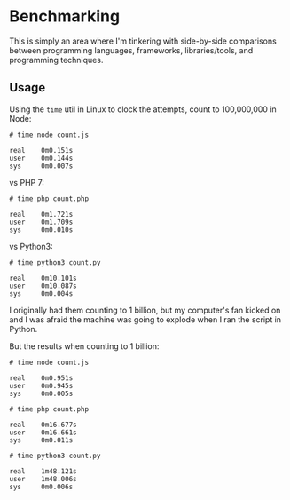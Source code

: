 # Benchmarking

This is simply an area where I'm tinkering with side-by-side comparisons between
programming languages, frameworks, libraries/tools, and programming techniques.

## Usage

Using the `time` util in Linux to clock the attempts, count to 100,000,000 in Node:


```
# time node count.js 

real    0m0.151s
user    0m0.144s
sys     0m0.007s
```

vs PHP 7:

```
# time php count.php

real	0m1.721s
user	0m1.709s
sys		0m0.010s
```

vs Python3:

```
# time python3 count.py

real    0m10.101s
user    0m10.087s
sys     0m0.004s
```

I originally had them counting to 1 billion, but my computer's fan kicked on and
I was afraid the machine was going to explode when I ran the script in Python.

But the results when counting to 1 billion:

```
# time node count.js

real    0m0.951s
user    0m0.945s
sys     0m0.005s

# time php count.php

real	0m16.677s
user	0m16.661s
sys	    0m0.011s

# time python3 count.py

real    1m48.121s
user    1m48.006s
sys     0m0.006s
```
